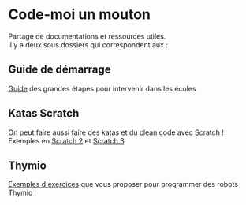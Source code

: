 # Code-moi un mouton
Partage de documentations et ressources utiles.  
Il y a deux sous dossiers qui correspondent aux :

## Guide de démarrage
[Guide](kit-de-demarrage) des grandes étapes pour intervenir dans les écoles

## Katas Scratch
On peut faire aussi faire des katas et du clean code avec Scratch ! Exemples en [Scratch 2](ateliers/Scratch2) et [Scratch 3](ateliers/Scratch3).

## Thymio
[Exemples d'exercices](ateliers/thymio) que vous proposer pour programmer des robots Thymio
